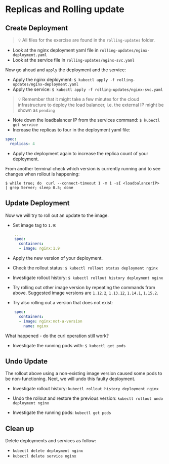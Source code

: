# Replicas and Rolling update

## Create Deployment

> :bulb: All files for the exercise are found in the `rolling-updates` folder.

* Look at the nginx deployment yaml file in `rolling-updates/nginx-deployment.yaml`
* Look at the service file in `rolling-updates/nginx-svc.yaml`

Now go ahead and `apply` the deployment and the service:

* Apply the nginx deployment: `$ kubectl apply -f rolling-updates/nginx-deployment.yaml`
* Apply the service: `$ kubectl apply -f rolling-updates/nginx-svc.yaml`

> :bulb: Remember that it might take a few minutes for the cloud infrastructure to deploy the load balancer, i.e. the external IP might be shown as `pending`

* Note down the loadbalancer IP from the services command: `$ kubectl get service`
* Increase the replicas to four in the deployment yaml file:

```yaml
spec:
  replicas: 4
```

* Apply the deployment again to increase the replica count of your deployment.

From another terminal check which version is currently running and to see changes when rollout is happening:

```shell
$ while true; do  curl --connect-timeout 1 -m 1 -sI <loadbalancerIP>  | grep Server; sleep 0.5; done
```

## Update Deployment

Now we will try to roll out an update to the image.

* Set image tag to `1.9`:

```YAML
    ...
    spec:
      containers:
      - image: nginx:1.9
```

* Apply the new version of your deployment.

* Check the rollout status: `$ kubectl rollout status deployment nginx`

* Investigate rollout history: `$ kubectl rollout history deployment nginx`

* Try rolling out other image version by repeating the commands from above. Suggested image versions are `1.12.2`, `1.13.12`, `1.14.1`, `1.15.2`.

* Try also rolling out a version that does not exist:

```YAML
    spec:
      containers:
      - image: nginx:not-a-version
        name: nginx
```

What happened - do the curl operation still work?

* Investigate the running pods with: `$ kubectl get pods`

## Undo Update

The rollout above using a non-existing image version caused some pods to be
non-functioning. Next, we will undo this faulty deployment.

* Investigate rollout history: `kubectl rollout history deployment nginx`

* Undo the rollout and restore the previous version: `kubectl rollout undo deployment nginx`

* Investigate the running pods: `kubectl get pods`

## Clean up

Delete deployments and services as follow:

* `kubectl delete deployment nginx`
* `kubectl delete service nginx`
